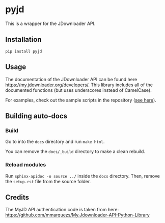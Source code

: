 # pyjd

This is a wrapper for the JDownloader API.

## Installation

```shell
pip install pyjd
```

## Usage

The documentation of the JDownloader API can be found here
<https://my.jdownloader.org/developers/>. This library includes all of the
documented functions (but uses underscores instead of CamelCase).

For examples, check out the sample scripts in the repository
([see here](https://github.com/pglaum/pyjd/tree/master/examples)).

## Building auto-docs

### Build

Go to into the `docs` directory and run `make html`.

You can remove the `docs/_build` directory to make a clean rebuild.

### Reload modules

Run `sphinx-apidoc -o source ../` inside the `docs` directory.
Then, remove the `setup.rst` file from the source folder.

## Credits

The MyJD API authentication code is taken from here:
<https://github.com/mmarquezs/My.Jdownloader-API-Python-Library>
